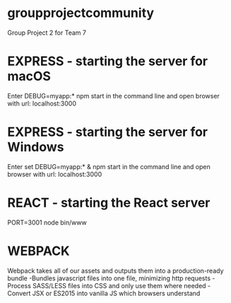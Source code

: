 # groupprojectcommunity
Group Project 2 for Team 7

# EXPRESS - starting the server for macOS
Enter DEBUG=myapp:* npm start in the command line and open browser with url: localhost:3000

# EXPRESS - starting the server for Windows
Enter set DEBUG=myapp:* & npm start in the command line and open browser with url: localhost:3000

# REACT - starting the React server
PORT=3001 node bin/www

# WEBPACK
Webpack takes all of our assets and outputs them into a production-ready bundle
-Bundles javascript files into one file, minimizing http requests
-Process SASS/LESS files into CSS and only use them where needed
-Convert JSX or ES2015 into vanilla JS which browsers understand



